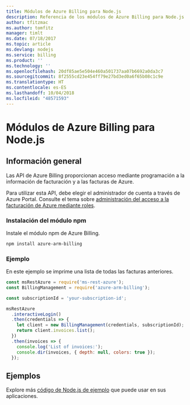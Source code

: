 ```yaml
---
title: Módulos de Azure Billing para Node.js
description: Referencia de los módulos de Azure Billing para Node.js
author: tfitzmac
ms.author: tomfitz
manager: timlt
ms.date: 07/18/2017
ms.topic: article
ms.devlang: nodejs
ms.service: billing
ms.product: ''
ms.technology: ''
ms.openlocfilehash: 20df85ae5e504e460a501737aa07b6692a0da3c7
ms.sourcegitcommit: 8f2555cd23e454ff79e27bd3ed0a6f65b08c1c9e
ms.translationtype: HT
ms.contentlocale: es-ES
ms.lasthandoff: 10/04/2018
ms.locfileid: "48571593"
---
```

# <a name="azure-billing-modules-for-nodejs"></a>Módulos de Azure Billing para Node.js

## <a name="overview"></a>Información general
Las API de Azure Billing proporcionan acceso mediante programación a la información de facturación y a las facturas de Azure.

Para utilizar esta API, debe elegir el administrador de cuenta a través de Azure Portal. Consulte el tema sobre [administración del acceso a la facturación de Azure mediante roles](https://docs.microsoft.com/azure/billing/billing-manage-access).

### <a name="install-the-npm-module"></a>Instalación del módulo npm 

Instale el módulo npm de Azure Billing. 

```bash
npm install azure-arm-billing
```
### <a name="example"></a>Ejemplo 
 
En este ejemplo se imprime una lista de todas las facturas anteriores.
 
```javascript 
const msRestAzure = require('ms-rest-azure');
const BillingManagement = require('azure-arm-billing');

const subscriptionId = 'your-subscription-id';

msRestAzure
  .interactiveLogin()
  .then(credentials => {
    let client = new BillingManagement(credentials, subscriptionId);
    return client.invoices.list();
  })
  .then(invoices => {
    console.log('List of invoices:');
    console.dir(invoices, { depth: null, colors: true });
  });
``` 


## <a name="samples"></a>Ejemplos

Explore más [código de Node.js de ejemplo](https://azure.microsoft.com/resources/samples/?platform=nodejs) que puede usar en sus aplicaciones.

